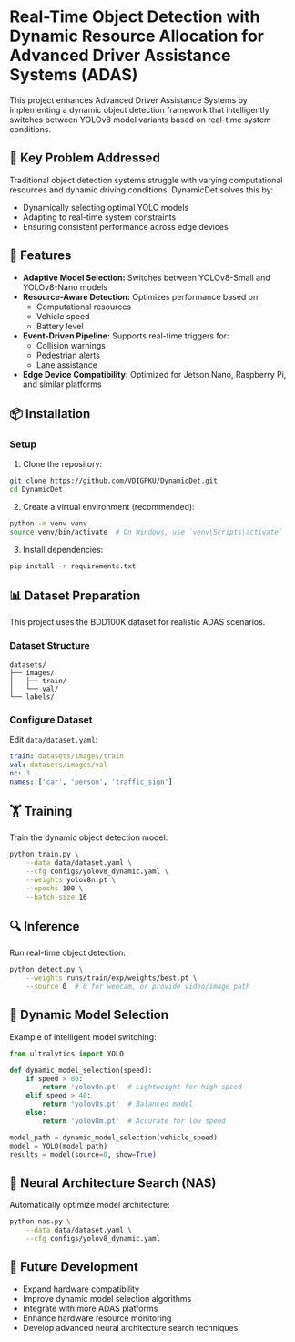 # Real-Time Object Detection with Dynamic Resource Allocation for Advanced Driver Assistance Systems (ADAS)

This project enhances Advanced Driver Assistance Systems by implementing a dynamic object detection framework that intelligently switches between YOLOv8 model variants based on real-time system conditions.

## 🎯 Key Problem Addressed

Traditional object detection systems struggle with varying computational resources and dynamic driving conditions. DynamicDet solves this by:

- Dynamically selecting optimal YOLO models
- Adapting to real-time system constraints
- Ensuring consistent performance across edge devices

## 🚀 Features

- **Adaptive Model Selection:** Switches between YOLOv8-Small and YOLOv8-Nano models
- **Resource-Aware Detection:** Optimizes performance based on:
  - Computational resources
  - Vehicle speed
  - Battery level
- **Event-Driven Pipeline:** Supports real-time triggers for:
  - Collision warnings
  - Pedestrian alerts
  - Lane assistance
- **Edge Device Compatibility:** Optimized for Jetson Nano, Raspberry Pi, and similar platforms

## 📦 Installation

### Setup

1. Clone the repository:
```bash
git clone https://github.com/VDIGPKU/DynamicDet.git
cd DynamicDet
```

2. Create a virtual environment (recommended):
```bash
python -m venv venv
source venv/bin/activate  # On Windows, use `venv\Scripts\activate`
```

3. Install dependencies:
```bash
pip install -r requirements.txt
```

## 📊 Dataset Preparation

This project uses the BDD100K dataset for realistic ADAS scenarios.

### Dataset Structure
```
datasets/
├── images/
│   ├── train/
│   └── val/
└── labels/
```

### Configure Dataset
Edit `data/dataset.yaml`:
```yaml
train: datasets/images/train
val: datasets/images/val
nc: 3
names: ['car', 'person', 'traffic_sign']
```

## 🏋️ Training

Train the dynamic object detection model:
```bash
python train.py \
    --data data/dataset.yaml \
    --cfg configs/yolov8_dynamic.yaml \
    --weights yolov8n.pt \
    --epochs 100 \
    --batch-size 16
```

## 🔍 Inference

Run real-time object detection:
```bash
python detect.py \
    --weights runs/train/exp/weights/best.pt \
    --source 0  # 0 for webcam, or provide video/image path
```

## 🧠 Dynamic Model Selection

Example of intelligent model switching:
```python
from ultralytics import YOLO

def dynamic_model_selection(speed):
    if speed > 80:
        return 'yolov8n.pt'  # Lightweight for high speed
    elif speed > 40:
        return 'yolov8s.pt'  # Balanced model
    else:
        return 'yolov8m.pt'  # Accurate for low speed

model_path = dynamic_model_selection(vehicle_speed)
model = YOLO(model_path)
results = model(source=0, show=True)
```

## 🚧 Neural Architecture Search (NAS)

Automatically optimize model architecture:
```bash
python nas.py \
    --data data/dataset.yaml \
    --cfg configs/yolov8_dynamic.yaml
```

## 📌 Future Development

- Expand hardware compatibility
- Improve dynamic model selection algorithms
- Integrate with more ADAS platforms
- Enhance hardware resource monitoring
- Develop advanced neural architecture search techniques


